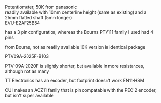 
Potentiometer, 50K from panasonic  
readily available with 10mm centerline height (same as existing) and a 25mm flatted shaft (5mm longer)  
EVU-E2AF25B54  
  
has a 3 pin configuration, whereas the Bourns PTV111 family I used had 4 pins



from Bourns, not as readily available 10K version in identical package

PTV09A-2025F-B103

PTV-09A-2020F is slightly shorter, but available in more resistances, although not as many




TT Electronics has an encoder, but footprint doesn't work EN11-HSM

CUI makes an ACZ11 family that is pin compatable with the PEC12 encoder, but isn't super available
